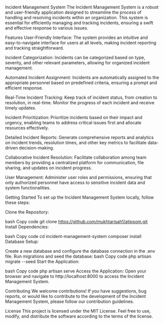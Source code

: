
Incident Management System
The Incident Management System is a robust and user-friendly application designed to streamline the process of handling and resolving incidents within an organization. This system is essential for efficiently managing and tracking incidents, ensuring a swift and effective response to various issues.

Features
User-Friendly Interface: The system provides an intuitive and easy-to-navigate interface for users at all levels, making incident reporting and tracking straightforward.

Incident Categorization: Incidents can be categorized based on type, severity, and other relevant parameters, allowing for organized incident management.

Automated Incident Assignment: Incidents are automatically assigned to the appropriate personnel based on predefined criteria, ensuring a prompt and efficient response.

Real-Time Incident Tracking: Keep track of incident status, from creation to resolution, in real-time. Monitor the progress of each incident and receive timely updates.

Incident Prioritization: Prioritize incidents based on their impact and urgency, enabling teams to address critical issues first and allocate resources effectively.

Detailed Incident Reports: Generate comprehensive reports and analytics on incident trends, resolution times, and other key metrics to facilitate data-driven decision-making.

Collaborative Incident Resolution: Facilitate collaboration among team members by providing a centralized platform for communication, file sharing, and updates on incident progress.

User Management: Administer user roles and permissions, ensuring that only authorized personnel have access to sensitive incident data and system functionalities.

Getting Started
To set up the Incident Management System locally, follow these steps:

Clone the Repository:

bash
Copy code
git clone https://github.com/mukhtarisah1/atipsom.git
Install Dependencies:

bash
Copy code
cd incident-management-system
composer install
Database Setup:

Create a new database and configure the database connection in the .env file.
Run migrations and seed the database:
bash
Copy code
php artisan migrate --seed
Start the Application:

bash
Copy code
php artisan serve
Access the Application:
Open your browser and navigate to http://localhost:8000 to access the Incident Management System.

Contributing
We welcome contributions! If you have suggestions, bug reports, or would like to contribute to the development of the Incident Management System, please follow our contribution guidelines.

License
This project is licensed under the MIT License. Feel free to use, modify, and distribute the software according to the terms of the license.




